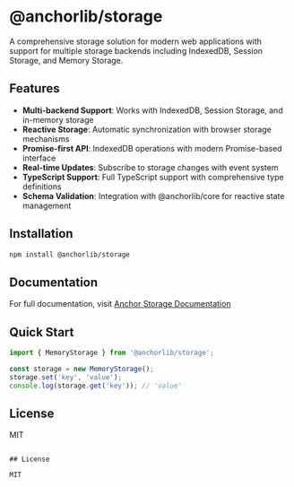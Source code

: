 # @anchorlib/storage

A comprehensive storage solution for modern web applications with support for multiple storage backends including IndexedDB, Session Storage, and Memory Storage.

## Features

- **Multi-backend Support**: Works with IndexedDB, Session Storage, and in-memory storage
- **Reactive Storage**: Automatic synchronization with browser storage mechanisms
- **Promise-first API**: IndexedDB operations with modern Promise-based interface
- **Real-time Updates**: Subscribe to storage changes with event system
- **TypeScript Support**: Full TypeScript support with comprehensive type definitions
- **Schema Validation**: Integration with @anchorlib/core for reactive state management

## Installation

```bash
npm install @anchorlib/storage
```

## Documentation

For full documentation, visit [Anchor Storage Documentation](https://beerush-id.github.io/anchor/docs/storage/getting-started.html)

## Quick Start

```typescript
import { MemoryStorage } from '@anchorlib/storage';

const storage = new MemoryStorage();
storage.set('key', 'value');
console.log(storage.get('key')); // 'value'
```

## License

MIT

```

## License

MIT
```
